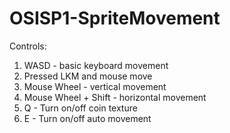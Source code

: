 # OSISP1-SpriteMovement

Controls:
1. WASD - basic keyboard movement
2. Pressed LKM and mouse move
3. Mouse Wheel - vertical movement
4. Mouse Wheel + Shift - horizontal movement
4. Q - Turn on/off coin texture 
5. E - Turn on/off auto movement
